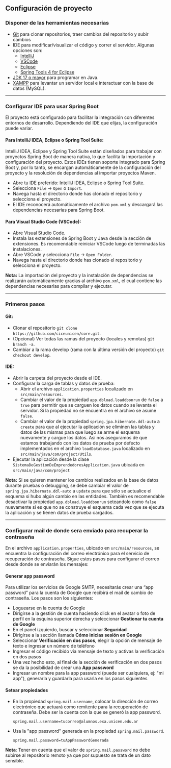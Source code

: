 ## Configuración de proyecto
### Disponer de las herramientas necesarias
- [Git](https://git-scm.com) para clonar repositorios, traer cambios del repositorio y subir cambios
- IDE para modificar/visualizar el código y correr el servidor. Algunas opciones son:
   - [IntelliJ](https://www.jetbrains.com/idea/)
   - [VSCode](https://code.visualstudio.com)
   - [Eclipse](https://www.eclipse.org)
   - [Spring Tools 4 for Eclipse](https://spring.io/tools)
- [JDK 17 o mayor](https://www.oracle.com/java/technologies/downloads/#java17) para programar en Java.
- [XAMPP](https://www.apachefriends.org) para levantar un servidor local e interactuar con la base de datos (MySQL).

---

### Configurar IDE para usar Spring Boot
El proyecto está configurado para facilitar la integración con diferentes entornos de desarrollo. Dependiendo del IDE que elijas, la configuración puede variar.

#### Para IntelliJ IDEA, Eclipse o Spring Tool Suite:
IntelliJ IDEA, Eclipse y Spring Tool Suite están diseñados para trabajar con proyectos Spring Boot de manera nativa, lo que facilita la importación y configuración del proyecto. Estos IDEs tienen soporte integrado para Spring Boot y, por lo tanto, se encargan automáticamente de la configuración del proyecto y la resolución de dependencias al importar proyectos Maven.

- Abre tu IDE preferido: IntelliJ IDEA, Eclipse o Spring Tool Suite.
- Selecciona `File` -> `Open` o `Import`.
- Navega hasta el directorio donde has clonado el repositorio y selecciona el proyecto.
- El IDE reconocerá automáticamente el archivo `pom.xml` y descargará las dependencias necesarias para Spring Boot.

#### Para Visual Studio Code (VSCode):
- Abre Visual Studio Code.
- Instala las extensiones de Spring Boot y Java desde la sección de extensiones. Es recomendable reiniciar VSCode luego de terminadas las instalaciones.
- Abre VSCode y selecciona `File` -> `Open Folder`.
- Navega hasta el directorio donde has clonado el repositorio y selecciona el proyecto.

**Nota:** La importación del proyecto y la instalación de dependencias se realizarán automáticamente gracias al archivo `pom.xml`, el cual contiene las dependencias necesarias para compilar y ejecutar.

---

### Primeros pasos
#### Git:
- Clonar el repositorio `git clone https://github.com/ciceunicen/core.git`.
- (Opcional) Ver todas las ramas del proyecto (locales y remotas) `git branch -a`.
- Cambiar a la rama develop (rama con la última versión del proyecto) `git checkout develop`.

#### IDE:
- Abrir la carpeta del proyecto desde el IDE.
- Configurar la carga de tablas y datos de prueba:
   - Abrir el archivo `application.properties` localizado en `src/main/resources`.
   - Cambiar el valor de la propiedad `app.dbload.loaddbonrun` de `false` a `true` para permitir que se carguen los datos cuando se levanta el servidor. Si la propiedad no se encuentra en el archivo se asume `false`.
   - Cambiar el valor de la propiedad `spring.jpa.hibernate.ddl-auto` a `create` para que al ejecutar la aplicación se eliminen las tablas y datos de las mismas para que luego se arme el esquema nuevamente y cargue los datos. Así nos aseguramos de que estamos trabajando con los datos de prueba por defecto implementados en el archivo `loadDatabase.java` localizado en `src/main/java/com/project/Utils`.
- Ejecutar la aplicación desde la clase `SistemaDeGestionDeEmprendedoresApplication.java` ubicada en `src/main/java/com/project`

**Nota:** Si se quieren mantener los cambios realizados en la base de datos durante pruebas o debugging, se debe cambiar el valor de `spring.jpa.hibernate.ddl-auto` a `update` para que sólo se actualice el esquema si hubo algún cambio en las entidades. También es recomendable desactivar la propiedad `app.dbload.loaddbonrun` seteandolo como `false` nuevamente si es que no se construye el esquema cada vez que se ejecuta la aplicación y se tienen datos de prueba cargados.

---

### Configurar mail de donde sera enviado para recuperar la contraseña 
En el archivo `application.properties`, ubicado en `src/main/resources`, se encuentra la configuración del correo electrónico para el servicio de recuperación de contraseña. Sigue estos pasos para configurar el correo desde donde se enviarán los mensajes:

#### Generar app password
Para utilizar los servicios de Google SMTP, necesitarás crear una “app password” para la cuenta de Google que recibirá el mail de cambio de contraseña. Los pasos son los siguientes:
- Loguearse en la cuenta de Google
- Dirigirse a la gestión de cuenta haciendo click en el avatar o foto de perfil en la esquina superior derecha y seleccionar **Gestionar tu cuenta de Google**
- En el panel izquierdo, buscar y seleccionar **Seguridad**
- Dirigirse a la sección llamada **Cómo inicias sesión en Google**
- Seleccionar **Verificación en dos pasos**, elegir la opción de mensaje de texto e ingresar un número de teléfono
- Ingresar el código recibido vía mensaje de texto y activas la verificación en dos pasos
- Una vez hecho esto, al final de la sección de verificación en dos pasos se da la posibilidad de crear una **App password**
- Ingresar un nombre para la app password (puede ser cualquiera, ej: "mi app"), generarla y guardarla para usarla en los pasos siguientes

#### Setear propiedades
- En la propiedad `spring.mail.username`, colocar la dirección de correo electrónico que actuará como remitente para la recuperación de contraseña. Debe ser la cuenta con la que se generó la app password.

    ```properties
    spring.mail.username=tucorreo@alumnos.exa.unicen.edu.ar
    ```

- Usa la "app password" generada en la propiedad `spring.mail.password`.

    ```properties
    spring.mail.password=tuAppPasswordGenerada
    ```
    
**Nota**: Tener en cuenta que el valor de `spring.mail.password` no debe subirse al repositorio remoto ya que por supuesto se trata de un dato sensible.